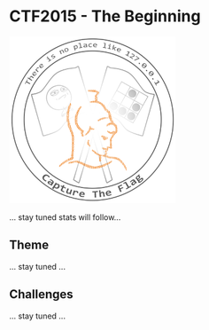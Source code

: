 # CTF2015 - The Beginning

![logo](img/logo.png)

... stay tuned stats will follow...

## Theme
... stay tuned ...

## Challenges
... stay tuned ...
